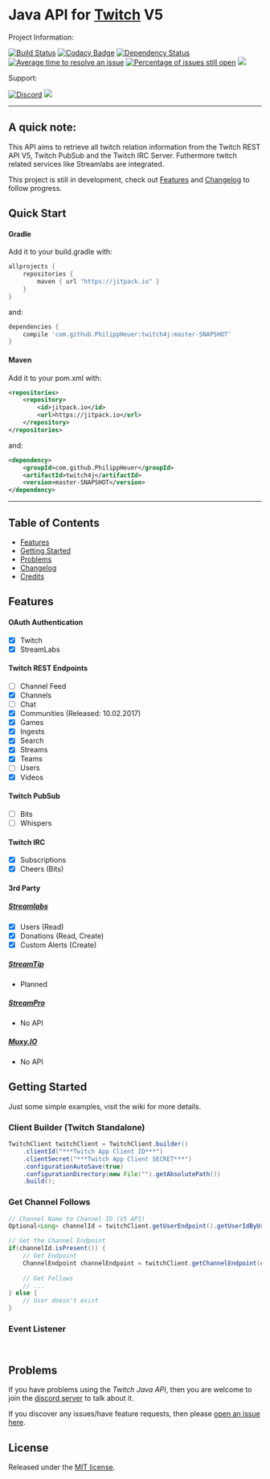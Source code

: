 # Java API for [Twitch](https://www.twitch.tv/) V5

Project Information:

[![Build Status](https://travis-ci.org/PhilippHeuer/twitch4j.svg?branch=master)](https://travis-ci.org/PhilippHeuer/twitch4j)
[![Codacy Badge](https://api.codacy.com/project/badge/Grade/4d9f9562de194b7f8699f9adfd0c4669)](https://www.codacy.com/app/PhilippHeuer/twitch4j?utm_source=github.com&amp;utm_medium=referral&amp;utm_content=PhilippHeuer/twitch4j&amp;utm_campaign=Badge_Grade)
[![Dependency Status](https://www.versioneye.com/user/projects/5874cd85fff5dc002990c796/badge.svg?style=flat-square)](https://www.versioneye.com/user/projects/5874cd85fff5dc002990c796)
[![Average time to resolve an issue](http://isitmaintained.com/badge/resolution/PhilippHeuer/twitch4j.svg)](http://isitmaintained.com/project/PhilippHeuer/twitch4j "Average time to resolve an issue")
[![Percentage of issues still open](http://isitmaintained.com/badge/open/PhilippHeuer/twitch4j.svg)](http://isitmaintained.com/project/PhilippHeuer/twitch4j "Percentage of issues still open")
[![](https://jitpack.io/v/philippheuer/twitch4j.svg)](https://jitpack.io/#philippheuer/twitch4j)

Support:

[![Discord](https://img.shields.io/badge/Join-Twitch4J-7289DA.svg?style=flat-square)](https://discord.gg/FQ5vgW3)
[<img src="https://discordapp.com/api/guilds/143001431388061696/widget.png?style=shield">](https://discord.gg/FQ5vgW3)

--------

## A quick note:
This API aims to retrieve all twitch relation information from the Twitch REST API V5, Twitch PubSub and the Twitch IRC Server. Futhermore twitch related services like Streamlabs are integrated.

This project is still in development, check out [Features](#features) and [Changelog](#changelog) to follow progress.

## Quick Start
#### Gradle
Add it to your build.gradle with:
```gradle
allprojects {
    repositories {
        maven { url "https://jitpack.io" }
    }
}
```
and:

```gradle
dependencies {
    compile 'com.github.PhilippHeuer:twitch4j:master-SNAPSHOT'
}
```

#### Maven
Add it to your pom.xml with:
```xml
<repositories>
    <repository>
        <id>jitpack.io</id>
        <url>https://jitpack.io</url>
    </repository>
</repositories>
```
and:

```xml
<dependency>
    <groupId>com.github.PhilippHeuer</groupId>
    <artifactId>twitch4j</artifactId>
    <version>master-SNAPSHOT</version>
</dependency>
```

--------

## Table of Contents
- [Features](#features)
- [Getting Started](#gettingstarted)
- [Problems](#problems)
- [Changelog](./CHANGELOG.md)
- [Credits](./CONTRIBUTORS.md)


## Features
#### OAuth Authentication
 - [x] Twitch
 - [x] StreamLabs
 
#### Twitch REST Endpoints
 - [ ] Channel Feed
 - [x] Channels
 - [ ] Chat
 - [x] Communities (Released: 10.02.2017)
 - [x] Games
 - [x] Ingests
 - [x] Search
 - [x] Streams
 - [x] Teams
 - [ ] Users
 - [x] Videos

#### Twitch PubSub
 - [ ] Bits
 - [ ] Whispers
 
#### Twitch IRC
 - [x] Subscriptions
 - [x] Cheers (Bits)

#### 3rd Party
##### [Streamlabs](https://streamlabs.com/)
 - [x] Users (Read)
 - [x] Donations (Read, Create)
 - [x] Custom Alerts (Create)
 
##### [StreamTip](http://streamtip.com/)
 - Planned

##### [StreamPro](https://streampro.io/)
  - No API

##### [Muxy.IO](https://muxy.io/)
  - No API

## Getting Started
Just some simple examples, visit the wiki for more details.

### Client Builder (Twitch Standalone)
```java
TwitchClient twitchClient = TwitchClient.builder()
	.clientId("***Twitch App Client ID***")
	.clientSecret("***Twitch App Client SECRET***")
	.configurationAutoSave(true)
	.configurationDirectory(new File("").getAbsolutePath())
	.build();
```

### Get Channel Follows
```java
// Channel Name to Channel ID (V5 API)
Optional<Long> channelId = twitchClient.getUserEndpoint().getUserIdByUserName("whynabit");

// Get the Channel Endpoint
if(channelId.isPresent()) {
	// Get Endpoint
	ChannelEndpoint channelEndpoint = twitchClient.getChannelEndpoint(channelId.get());
	
	// Get Follows
	// ...
} else {
	// User doesn't exist
}
```

### Event Listener
```java

```

```java

```

## Problems

If you have problems using the *Twitch Java API*, then you are welcome to join the [discord server](https://discord.gg/FQ5vgW3) to talk about it.

If you discover any issues/have feature requests, then please [open an issue here](https://github.com/PhilippHeuer/twitch4j/issues/new).

## License

Released under the [MIT license](./LICENSE).
